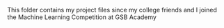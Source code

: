 This folder contains my project files since my college friends and I joined the Machine Learning Competition at GSB Academy
